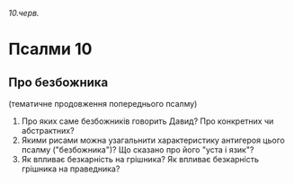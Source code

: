 
_10.черв._

# Псалми 10

## Про безбожника
(тематичне продовження попереднього псалму)
1. Про яких саме безбожників говорить Давид? Про конкретних чи абстрактних?
2. Якими рисами можна узагальнити характеристику антигероя цього псалму ("безбожника")? Що сказано про його "уста і язик"?
3. Як впливає безкарність на грішника? Як впливає безкарність грішника на праведника?
